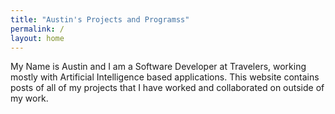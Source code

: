 ```yaml
---
title: "Austin's Projects and Programss"
permalink: /
layout: home
---
```


My Name is Austin and I am a Software Developer at Travelers, working mostly with Artificial Intelligence based applications. This website contains posts of all of my projects that I have worked and collaborated on outside of my work. 